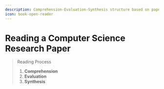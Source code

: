 ```yaml
---
description: Comprehension-Evaluation-Synthesis structure based on paper by Fong [2]
icon: book-open-reader
---
```


# Reading a Computer Science Research Paper

> Reading Process
>
> 1. **Comprehension**
> 2. **Evaluation**
> 3. **Synthesis**
